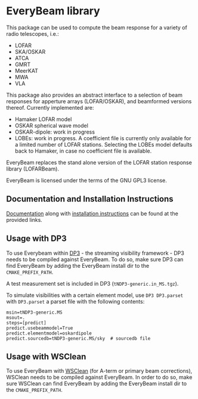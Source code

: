 # EveryBeam library

This package can be used to compute the beam response for a variety of
radio telescopes, i.e.:

* LOFAR
* SKA/OSKAR
* ATCA
* GMRT
* MeerKAT
* MWA
* VLA

This package also provides an abstract interface to a selection of beam responses for apperture arrays (LOFAR/OSKAR), and beamformed versions thereof. Currently implemented are:

 * Hamaker LOFAR model
 * OSKAR spherical wave model
 * OSKAR-dipole: work in progress
 * LOBEs: work in progress. A coefficient file is currently only available for a limited number of LOFAR stations. Selecting the LOBEs model defaults back to Hamaker, in case no coefficient file is available.

EveryBeam replaces the stand alone version of the LOFAR station response library (LOFARBeam).

EveryBeam is licensed under the terms of the GNU GPL3 license.

## Documentation and Installation Instructions

[Documentation](https://everybeam.readthedocs.io) along with [installation instructions](https://everybeam.readthedocs.io/en/latest/build-instructions.html) can be found at the provided links.

## Usage with DP3

To use Everybeam within [DP3](https://git.astron.nl/RD/DP3) - the streaming visibility framework - DP3 needs to be compiled against EveryBeam. To do so, make sure DP3 can find EveryBeam by adding the EveryBeam install dir to the `CMAKE_PREFIX_PATH`.

A test measurement set is included in DP3 (`tNDP3-generic.in_MS.tgz`).

To simulate visibilities with a certain element model, use `DP3 DP3.parset` with `DP3.parset` a parset file with the following contents:

    msin=tNDP3-generic.MS
    msout=.
    steps=[predict]
    predict.usebeammodel=True
    predict.elementmodel=oskardipole
    predict.sourcedb=tNDP3-generic.MS/sky  # sourcedb file

## Usage with WSClean

To use EveryBeam with [WSClean](https://gitlab.com/aroffringa/wsclean) (for A-term or primary beam corrections), WSClean needs to be compiled against EveryBeam. In order to do so, make sure WSClean can find EveryBeam by adding the EveryBeam install dir to the `CMAKE_PREFIX_PATH`.
